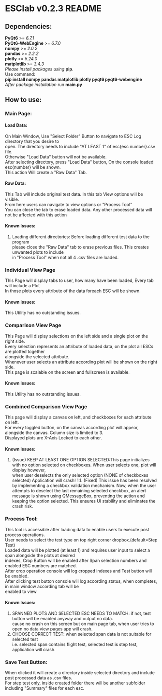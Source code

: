 # ESClab v0.2.3 README
## Dependencies:
  **PyQt6** >= *6.7.1*<br>
  **PyQt6-WebEngine** >= *6.7.0*<br>
  **numpy** >= *2.0.2*<br>
  **pandas** >= *2.2.2*<br>
  **plotly** >= *5.24.0*<br>
  **matplotlib** >= *3.4.3*<br>
*Please install packages using* **pip**.<br>
Use command:<br>
**pip install numpy pandas matplotlib plotly pyqt6 pyqt6-webengine**<br>
*After package installation* run **main.py**

## How to use:
### Main Page:
#### Load Data:
On Main Window, Use "Select Folder" Button to navigate to ESC Log directory that you desire to<br>
open. The directory needs to include "AT LEAST 1" of esc{esc number}.csv file.<br>
Otherwise "Load Data" button will not be available.<br>
After selecting directory, press "Load Data" button, On the console loaded esc{number} will be shown.<br>
This  action Will create a "Raw Data" Tab.
#### Raw Data:
This Tab will include original test data. In this tab View options will be visible.<br>
From here users can navigate to view options or "Process Tool"<br>
You can close the tab to erase loaded data. Any other processed data will not be affected with this action<br>
#### Known Issues:
1. Loading different directories: Before loading different test data to the program<br>
please close the "Raw Data" tab to erase previous files. This creates unwanted plots to include<br>
in "Process Tool" when not all 4 .csv files are loaded.
### Individual View Page
This Page will display tabs to user, how many have been loaded, Every tab will include a Plot<br>
In those plots every attribute of the data foreach ESC will be shown.
#### Known Issues:
This Utility has no outstanding issues.
### Comparison View Page
This Page will display selections on the left side and a single plot on the right side.<br>
Every selection represents an attribute of loaded data, on the plot all ESCs are plotted together<br>
alongside the selected attribute.<br>
Whenever user selects an attribute according plot will be shown on the right side.<br>
This page is scalable on the screen and fullscreen is available.
#### Known Issues:
This Utility has no outstanding issues.
### Combined Comparison View Page
This page will display a canvas on left, and checkboxes for each attribute on left.<br>
For every toggled button, on the canvas according plot will appear, alongside the canvas. Column size is limited to 3.<br>
Displayed plots are X-Axis Locked to each other.
#### Known Issues:
1. (Issue)
KEEP AT LEAST ONE OPTION SELECTED:This page initializes with no option selected on checkboxes. When user selects one, plot will display however,<br>
when user deselects the only selected option (NONE of checkboxes selected) Application will crash!
1.1. (Fixed)
This issue has been resolved by implementing a checkbox validation mechanism.
Now, when the user attempts to deselect the last remaining selected checkbox, an alert message is shown using QMessageBox, preventing the action and keeping the option selected.
This ensures UI stability and eliminates the crash risk.
### Process Tool:
This tool is accessible after loading data to enable users to execute post process operations.<br>
User needs to select the test type on top right corner dropbox.(default=Step Test)<br>
Loaded data will be plotted (at least 1) and requires user input to select a span alongside the plots at desired<br>
indexes, Crop Button will be enabled after Span selection numbers and enabled ESC numbers are matched.<br>
After crop operation console will log cropped indexes and Test button will be enabled.<br>
After clicking test button console will log according status, when completes, in main window according tab will be<br>
enabled to view
#### Known Issues:
1. SPANNED PLOTS AND SELECTED ESC NEEDS TO MATCH: if not, test button will be enabled anyway and output no data.<br>
cause no crash on this screen but on main page tab, when user tries to open no data view pages app will crash.
2. CHOOSE CORRECT TEST: when selected span data is not suitable for selected test<br>
i.e. selected span contains flight test, selected test is step test, application will crash.
### Save Test Button:
When clicked it will create a directory inside selected directory and include post processed data as .csv files.<br>
For step test only, inside created folder there will be another subfolder including "Summary" files for each esc.<br>

